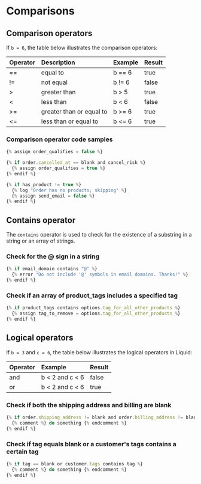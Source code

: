 # Comparisons

## Comparison operators

If `b = 6`, the table below illustrates the comparison operators:

| Operator | Description | Example | Result |
| :--- | :--- | :--- | :--- |
| == | equal to | b == 6 | true |
| != | not equal | b != 6 | false |
| &gt; | greater than  | b &gt; 5 | true |
| &lt; | less than | b &lt; 6 | false |
| &gt;= | greater than or equal to | b &gt;= 6 | true |
| &lt;= | less than or equal to | b &lt;= 6 | true |

### Comparison operator code samples

```javascript
{% assign order_qualifies = false %}

{% if order.cancelled_at == blank and cancel_risk %}
  {% assign order_qualifies = true %}
{% endif %}
```

```javascript
{% if has_product != true %}
  {% log "Order has no products; skipping" %}
  {% assign send_email = false %}
{% endif %}
```

## Contains operator

The `contains` operator is used to check for the existence of a substring in a string or an array of strings.

### Check for the @ sign in a string

```javascript
{% if email_domain contains "@" %}
  {% error "Do not include '@' symbols in email domains. Thanks!" %}
{% endif %}
```

### Check if an array of product\_tags includes a specified tag 

```javascript
{% if product_tags contains options.tag_for_all_other_products %}
  {% assign tag_to_remove = options.tag_for_all_other_products %}
{% endif %}
```

## Logical operators

If `b = 3` and `c = 6`, the table below illustrates the logical operators in Liquid:

| Operator | Example | Result |
| :--- | :--- | :--- |
| and | b &lt; 2 and c &lt; 6 | false |
| or | b &lt; 2 and c &lt; 6 | true |

### Check if both the shipping address and billing are blank

```javascript
{% if order.shipping_address != blank and order.billing_address != blank %}
  {% comment %} do something {% endcomment %}
{% endif %}
```

### Check if tag equals blank or a customer's tags contains a certain tag

```javascript
{% if tag == blank or customer.tags contains tag %}
  {% comment %} do something {% endcomment %}
{% endif %}
```

